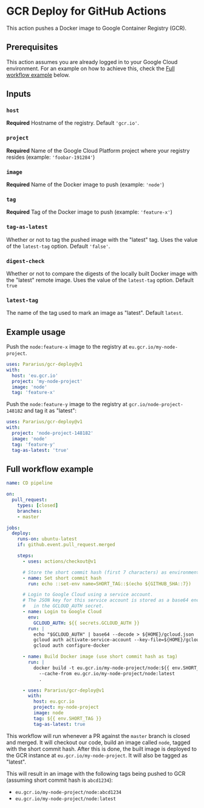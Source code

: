 # GCR Deploy for GitHub Actions

This action pushes a Docker image to Google Container Registry (GCR).

## Prerequisites

This action assumes you are already logged in to your Google Cloud environment.
For an example on how to achieve this, check the [Full workflow example](#full-workflow-example) below.

## Inputs

### `host`

**Required** Hostname of the registry. Default `'gcr.io'`.

### `project`

**Required** Name of the Google Cloud Platform project where your registry resides (example: `'foobar-191284'`)

### `image`

**Required** Name of the Docker image to push (example: `'node'`)

### `tag`

**Required** Tag of the Docker image to push (example: `'feature-x'`)

### `tag-as-latest`

Whether or not to tag the pushed image with the "latest" tag.
Uses the value of the `latest-tag` option.
Default `'false'`.

### `digest-check`

Whether or not to compare the digests of the locally built Docker image with the "latest" remote image.
Uses the value of the `latest-tag` option.
Default `true`

### `latest-tag`

The name of the tag used to mark an image as "latest". Default `latest`.

## Example usage

Push the `node:feature-x` image to the registry at `eu.gcr.io/my-node-project`.

```yaml
uses: Pararius/gcr-deploy@v1
with:
  host: 'eu.gcr.io'
  project: 'my-node-project'
  image: 'node'
  tag: 'feature-x'
```

Push the `node:feature-y` image to the registry at `gcr.io/node-project-148182` and tag it as "latest":

```yaml
uses: Pararius/gcr-deploy@v1
with:
  project: 'node-project-148182'
  image: 'node'
  tag: 'feature-y'
  tag-as-latest: 'true'
```

## Full workflow example

```yaml
name: CD pipeline

on:
  pull_request:
    types: [closed]
    branches:
    - master

jobs:
  deploy:
    runs-on: ubuntu-latest
    if: github.event.pull_request.merged

    steps:
      - uses: actions/checkout@v1

      # Store the short commit hash (first 7 characters) as environment variable
      - name: Set short commit hash
        run: echo ::set-env name=SHORT_TAG::$(echo ${GITHUB_SHA::7})

      # Login to Google Cloud using a service account.
      # The JSON key for this service account is stored as a base64 encoded string
      #   in the GCLOUD_AUTH secret.
      - name: Login to Google Cloud
        env:
          GCLOUD_AUTH: ${{ secrets.GCLOUD_AUTH }}
        run: |
          echo "$GCLOUD_AUTH" | base64 --decode > ${HOME}/gcloud.json
          gcloud auth activate-service-account --key-file=${HOME}/gcloud.json
          gcloud auth configure-docker

      - name: Build Docker image (use short commit hash as tag)
        run: |
          docker build -t eu.gcr.io/my-node-project/node:${{ env.SHORT_TAG }} \
            --cache-from eu.gcr.io/my-node-project/node:latest
            .

      - uses: Pararius/gcr-deploy@v1
        with:
          host: eu.gcr.io
          project: my-node-project
          image: node
          tag: ${{ env.SHORT_TAG }}
          tag-as-latest: true
```

This workflow will run whenever a PR against the `master` branch is closed and merged.
It will checkout our code, build an image called `node`, tagged with the short commit hash.
After this is done, the built image is deployed to the GCR instance at `eu.gcr.io/my-node-project`.
It will also be tagged as "latest".

This will result in an image with the following tags being pushed to GCR (assuming short commit hash is `abcd1234`):

* `eu.gcr.io/my-node-project/node:abcd1234`
* `eu.gcr.io/my-node-project/node:latest`
